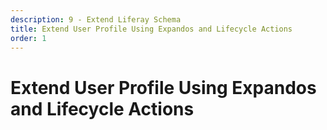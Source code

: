 ```yaml
---
description: 9 - Extend Liferay Schema
title: Extend User Profile Using Expandos and Lifecycle Actions
order: 1
---
```


# Extend User Profile Using Expandos and Lifecycle Actions
<!-- 
<div class="ahead">
<h4>Exercise Goals</h4>
	<ul>
		<li>Create a Liferay Module project using the service template</li>
		<li>Implement the LifecycleAction component</li>
		<li>Deploy and test</li>
	</ul>
</div>

## Create a Liferay Module Project

**Option 1: Use the Command Line Blade tools**

1. **Open** the _Command Line_ shell in your Liferay Workspace `modules` folder.
1. **Run** the command:
```bash
blade create -t service -p com.liferay.training.expando -s com.liferay.portal.kernel.events.LifecycleAction -c UserExpandoStartupAction expando
```
1. **Run** Gradle refresh on the IDE.

**Option 2: Use the Developer Studio Wizard**

1. **Launch** the *Liferay Module Project* wizard in Developer Studio.
1. **Use** the following information for the first step:
	* __Project Name__: "expando"
	* __Build Type__: Gradle
	* __Liferay Version__: 7.2
	* __Project Template__: service
1. **Click** *Next* and use the following information in the second step:
	* __Component Class Name__: "UserExpandoStartupAction"
	* __Package Name__: "com.liferay.training.expando"
1. **Click** on the _browse_ button next to the *Service Name* field.
	* Enter "\*.LifecycleAction" in the *Select Service Name*.
	* Select `com.liferay.portal.kernel.events.LifecycleAction` from the list.
1. **Click** the green plus button to add a property. 
	* Enter "key" for the *Name*.
	* Enter "login.events.post" for the *Value*.
1. **Click** *Finish* to close the wizard.

## Implement the LifecycleAction Component

1. **Open** the class `com.liferay.training.expando.UserExpandoStartupAction`.
1. **Put** the mouse over the class name (showing an error) and select *Add unimplemented methods* from the menu.	
1. **Implement** the `processLifecycleEvent()` method as follows:
  ```java
	@Override
	public void processLifecycleEvent(LifecycleEvent lifecycleEvent)
		throws ActionException {

		System.out.println("Expando exercise executing.");

		long companyId = CompanyThreadLocal.getCompanyId();

		// Try to get the expandoBridge for the User class and add a custom attribute.
		// By setting the secure option to false, we instruct the expandoBridge to
		// use Expando's unchecked local services instead of the permission-checked
		// remote services.

		boolean secure = false;

		try {

			ExpandoBridge expandoBridge = ExpandoBridgeFactoryUtil
					.getExpandoBridge(companyId, User.class.getName());
			expandoBridge.addAttribute("linkedin_profile_id", secure);

		}
		catch (Exception e) {
			e.printStackTrace();
		}
	}
  ```
1. **Resolve** missing imports.  
	- Using the `ExpandoBridgeFactoryUtil` saves us the work of dealing with the Expando local services (`ExpandoTableLocalService` and `ExpandoColumnLocalService`) directly. Using Liferay's utility classes guarantees both consistency and maintainability of your code. For an alternative implementation demonstrating the inner workings of the Expando framework, you may want to check out the `09-01-using-expandos-and-lifecycle-actions-with-local-services` branch of the solution workspace repository.

## Add the Event Key to Component Properties

1. **Add** `"key=application.startup.events"` to the component's property configuration:

```java
@Component(
	immediate = true,
	property = {
		"key=application.startup.events"
	},
	service = LifecycleAction.class
)
```

## Final Code Review

The complete implementation of the `UserExpandoStartupAction` component will look like this: 

```java
package com.liferay.training.expando;

import com.liferay.expando.kernel.model.ExpandoBridge;
import com.liferay.expando.kernel.util.ExpandoBridgeFactoryUtil;
import com.liferay.portal.kernel.events.ActionException;
import com.liferay.portal.kernel.events.LifecycleAction;
import com.liferay.portal.kernel.events.LifecycleEvent;
import com.liferay.portal.kernel.model.User;
import com.liferay.portal.kernel.security.auth.CompanyThreadLocal;

import org.osgi.service.component.annotations.Component;

/**
 * @author berndt
 */
@Component(
	immediate = true,
	property = {
		"key=application.startup.events"
	},
	service = LifecycleAction.class
)
public class UserExpandoStartupAction implements LifecycleAction {

	@Override
	public void processLifecycleEvent(LifecycleEvent lifecycleEvent)
		throws ActionException {

		System.out.println("Expando exercise executing.");

		long companyId = CompanyThreadLocal.getCompanyId();

		// Try to get the expandoBridge for the User class and add a custom attribute.
		// By setting the secure option to false, we instruct the expandoBridge to
		// use Expando's unchecked local services instead of the permission-checked
		// remote services.

		boolean secure = false;

		try {

			ExpandoBridge expandoBridge = ExpandoBridgeFactoryUtil
					.getExpandoBridge(companyId, User.class.getName());
			expandoBridge.addAttribute("linkedin_profile_id", secure);

		}
		catch (Exception e) {
			e.printStackTrace();
		}
	}
}
```

## Deploy and Test

1. **Deploy** the module to the Liferay server.
1. **Restart** the server.
1. **Open** your browser to http://localhost:8080 and sign in.
1. **Go to** *Control Panel → Configuration → Custom Fields*.
1. **Click** *User*.
1. **Verify** that the new *linkedin\_profile\_id* field appears in the user custom fields.

<img../images src="../images/expando.png" style="max-width: 100%;"/>

## Takeaways

In this exercise, we demonstrated how to extend Liferay's user model using Expandos. The user model is one of the most commonly extended ones, and, as you've seen here, it's very easy to do with Expandos. Although Expandos are a great tool to extend or create databases dynamically, they are not without their limitations. If you are doing more than adding simple fields to the database, you may want to consider creating a new database table with the user ID as a foreign key instead. -->